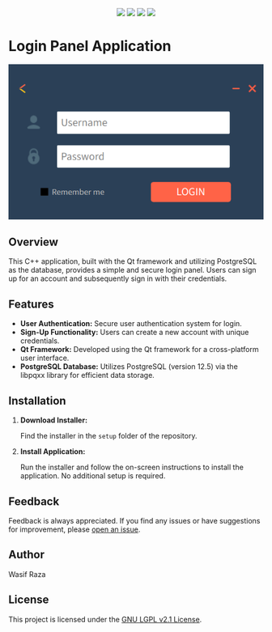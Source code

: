 <p align="center">
  <a href="#"><img src="https://img.shields.io/badge/C%2B%2B-20-F58220?style=for-the-badge&labelColor=black&logo=c%2B%2B&logoColor=F58220"></a>
  <a href="#"><img src="https://img.shields.io/badge/PostgreSQL-12.5-336791?style=for-the-badge&labelColor=black&logo=postgresql&logoColor=336791"></a>
  <a href="#"><img src="https://img.shields.io/badge/libpqxx-7.8.1-00FFFF?style=for-the-badge&labelColor=black&logo=c%2B%2B&logoColor=00FFFF"></a>
  <a href="#"><img src="https://img.shields.io/badge/Qt-6.5.3-000000?style=for-the-badge&labelColor=black&logo=qt&logoColor=000000"></a>
</p>

# Login Panel Application

<p align="center">
  <img src="https://github.com/WasifRazaSyed/PostgreSQL/blob/main/setup/pg_client.PNG" alt="Login Panel Screenshot">
</p>

## Overview

This C++ application, built with the Qt framework and utilizing PostgreSQL as the database, provides a simple and secure login panel. Users can sign up for an account and subsequently sign in with their credentials.

## Features

- **User Authentication:** Secure user authentication system for login.
- **Sign-Up Functionality:** Users can create a new account with unique credentials.
- **Qt Framework:** Developed using the Qt framework for a cross-platform user interface.
- **PostgreSQL Database:** Utilizes PostgreSQL (version 12.5) via the libpqxx library for efficient data storage.

## Installation

1. **Download Installer:**

    Find the installer in the `setup` folder of the repository.

2. **Install Application:**

    Run the installer and follow the on-screen instructions to install the application. No additional setup is required.


## Feedback

Feedback is always appreciated. If you find any issues or have suggestions for improvement, please [open an issue](https://github.com/WasifRazaSyed/PostgreSQL/issues).

## Author

Wasif Raza

## License

This project is licensed under the [GNU LGPL v2.1 License](LICENSE).
